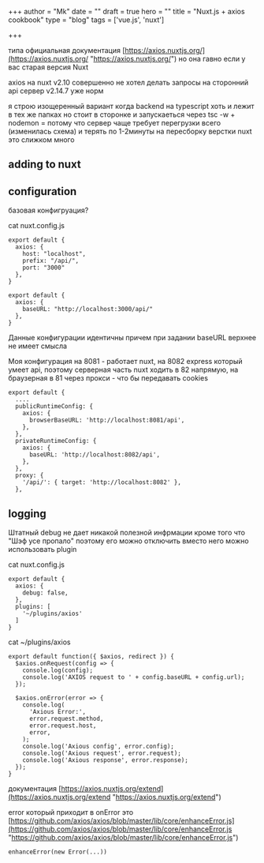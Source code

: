 +++
author = "Mk"
date = ""
draft = true
hero = ""
title = "Nuxt.js + axios cookbook"
type = "blog"
tags = ['vue.js', 'nuxt']

+++

типа официальная документация [https://axios.nuxtjs.org/](https://axios.nuxtjs.org/ "https://axios.nuxtjs.org/") но она гавно если у вас старая версия Nuxt

axios на nuxt v2.10 совершенно не хотел делать запросы на сторонний api сервер v2.14.7 уже норм

я строю изощеренный вариант когда backend на typescript хоть и лежит в тех же папках но стоит в сторонке и запускаеться через tsc -w + nodemon = потому что сервер чаще требует перегрузки всего (изменилась схема) и терять по 1-2минуты на пересборку верстки nuxt это слижком много

## adding to nuxt

## configuration

базовая конфигруация?

cat nuxt.config.js

    export default {
      axios: {
      	host: "localhost",
        prefix: "/api/",
        port: "3000"
      },
    }

    export default {
      axios: {
      	baseURL: "http://localhost:3000/api/"
      },
    }

Данные конфигурации идентичны причем при задании baseURL верхнее не имеет смысла

Моя конфигурация на 8081 - работает nuxt, на 8082 express который умеет api, поэтому серверная часть nuxt ходить в 82 напрямую, на браузерная в 81 через прокси - что бы передавать cookies

    export default {
      ....
      publicRuntimeConfig: {
        axios: {
          browserBaseURL: 'http://localhost:8081/api',
        },
      },
      privateRuntimeConfig: {
        axios: {
          baseURL: 'http://localhost:8082/api',
        },
      },
      proxy: {
        '/api/': { target: 'http://localhost:8082' },
      },

## logging

Штатный debug не дает никакой полезной инфрмации кроме того что "Шэф усе пропало" поэтому его можно отключить вместо него можно использовать plugin

cat nuxt.config.js

    export default {
      axios: {
      	debug: false,
      },
      plugins: [
        '~/plugins/axios'
      ]
    }

cat \~/plugins/axios

    export default function({ $axios, redirect }) {
      $axios.onRequest(config => {
        console.log(config);
        console.log('AXIOS request to ' + config.baseURL + config.url);
      });

      $axios.onError(error => {
        console.log(
          'Axious Error:',
          error.request.method,
          error.request.host,
          error,
        );
        console.log('Axious config', error.config);
        console.log('Axious request', error.request);
        console.log('Axious response', error.response);
      });
    }

документация [https://axios.nuxtjs.org/extend](https://axios.nuxtjs.org/extend "https://axios.nuxtjs.org/extend")

error который приходит в onError это [https://github.com/axios/axios/blob/master/lib/core/enhanceError.js](https://github.com/axios/axios/blob/master/lib/core/enhanceError.js "https://github.com/axios/axios/blob/master/lib/core/enhanceError.js")

    enhanceError(new Error(...))

